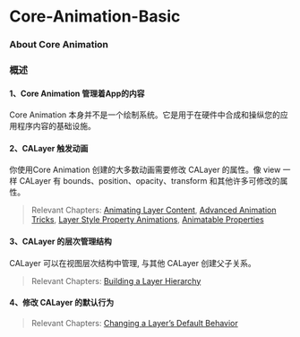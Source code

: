 # Core-Animation-Basic

### About Core Animation


### 概述


#### 1、Core Animation 管理着App的内容

Core Animation 本身并不是一个绘制系统。它是用于在硬件中合成和操纵您的应用程序内容的基础设施。

#### 2、CALayer 触发动画
你使用Core Animation 创建的大多数动画需要修改 CALayer 的属性。像 view 一样 CALayer 有 bounds、position、opacity、transform 和其他许多可修改的属性。 

> Relevant Chapters: [Animating Layer Content](), [Advanced Animation Tricks](), [Layer Style Property Animations](), [Animatable Properties]()


#### 3、CALayer 的层次管理结构
CALayer 可以在视图层次结构中管理, 与其他 CALayer 创建父子关系。
> Relevant Chapters: [Building a Layer Hierarchy](https://developer.apple.com/library/content/documentation/Cocoa/Conceptual/CoreAnimation_guide/BuildingaLayerHierarchy/BuildingaLayerHierarchy.html#//apple_ref/doc/uid/TP40004514-CH6-SW2)


#### 4、修改 CALayer 的默认行为

>Relevant Chapters: [Changing a Layer’s Default Behavior](https://developer.apple.com/library/content/documentation/Cocoa/Conceptual/CoreAnimation_guide/ReactingtoLayerChanges/ReactingtoLayerChanges.html#//apple_ref/doc/uid/TP40004514-CH7-SW1)


